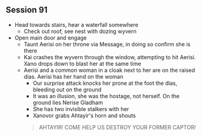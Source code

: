 ## Session 91
* Head towards stairs, hear a waterfall somewhere
  * Check out roof, see nest with dozing wyvern
* Open main door and engage
  * Taunt Aerisi on her throne via Message, in doing so confirm she is there
  * Kai crashes the wyvern through the window, attempting to hit Aerisi. Xano drops down to blast her at the same time
  * Aerisi and a common woman in a cloak next to her are on the raised dias. Aerisi has her hand on the woman
    * Our surprise attack knocks her prone at the foot the dias, bleeding out on the ground
    * It was an illusion, she was the hostage, not herself. On the ground lies Nerise Gladham
    * She has two invisible stalkers with her
    * Xanovor grabs Ahtayir's horn and shouts
    > AHTAYIR! COME HELP US DESTROY YOUR FORMER CAPTOR!